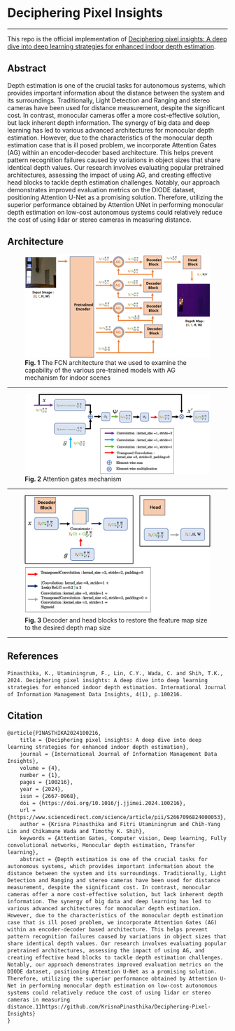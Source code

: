 # Deciphering Pixel Insights

---

This repo is the official implementation of <a href="https://doi.org/10.1016/j.jjimei.2024.100216">Deciphering pixel insights: A deep dive into deep learning strategies for enhanced indoor depth estimation</a>. <br>

## Abstract

Depth estimation is one of the crucial tasks for autonomous systems, which provides important information about
the distance between the system and its surroundings. Traditionally, Light Detection and Ranging and stereo
cameras have been used for distance measurement, despite the significant cost. In contrast, monocular cameras
offer a more cost-effective solution, but lack inherent depth information. The synergy of big data and deep
learning has led to various advanced architectures for monocular depth estimation. However, due to the characteristics of the monocular depth estimation case that is ill posed problem, we incorporate Attention Gates (AG)
within an encoder-decoder based architecture. This helps prevent pattern recognition failures caused by variations in object sizes that share identical depth values. Our research involves evaluating popular pretrained architectures, assessing the impact of using AG, and creating effective head blocks to tackle depth estimation
challenges. Notably, our approach demonstrates improved evaluation metrics on the DIODE dataset, positioning
Attention U-Net as a promising solution. Therefore, utilizing the superior performance obtained by Attention UNet in performing monocular depth estimation on low-cost autonomous systems could relatively reduce the cost
of using lidar or stereo cameras in measuring distance.

## Architecture

<figure>
    <img src="./Architectures/Picture1.svg">
    <figcaption><b>Fig. 1</b> The FCN architecture that we used to examine the capability of the various pre-trained models with AG mechanism for indoor scenes</figcaption>
</figure>

<hr>

<figure>
    <img src="./Architectures/Picture2.svg">
    <figcaption><b>Fig. 2</b> Attention gates mechanism</figcaption>
</figure>

<hr>

<figure>
    <img src="./Architectures/Picture3.svg">
    <figcaption><b>Fig. 3</b> Decoder and head blocks to restore the feature map size to the desired depth map size</figcaption>
</figure>

<hr>

## References

    Pinasthika, K., Utaminingrum, F., Lin, C.Y., Wada, C. and Shih, T.K., 2024. Deciphering pixel insights: A deep dive into deep learning strategies for enhanced indoor depth estimation. International Journal of Information Management Data Insights, 4(1), p.100216.

## Citation

    @article{PINASTHIKA2024100216,
        title = {Deciphering pixel insights: A deep dive into deep learning strategies for enhanced indoor depth estimation},
        journal = {International Journal of Information Management Data Insights},
        volume = {4},
        number = {1},
        pages = {100216},
        year = {2024},
        issn = {2667-0968},
        doi = {https://doi.org/10.1016/j.jjimei.2024.100216},
        url = {https://www.sciencedirect.com/science/article/pii/S2667096824000053},
        author = {Krisna Pinasthika and Fitri Utaminingrum and Chih‑Yang Lin and Chikamune Wada and Timothy K. Shih},
        keywords = {Attention Gates, Computer vision, Deep learning, Fully convolutional networks, Monocular depth estimation, Transfer learning},
        abstract = {Depth estimation is one of the crucial tasks for autonomous systems, which provides important information about the distance between the system and its surroundings. Traditionally, Light Detection and Ranging and stereo cameras have been used for distance measurement, despite the significant cost. In contrast, monocular cameras offer a more cost-effective solution, but lack inherent depth information. The synergy of big data and deep learning has led to various advanced architectures for monocular depth estimation. However, due to the characteristics of the monocular depth estimation case that is ill posed problem, we incorporate Attention Gates (AG) within an encoder-decoder based architecture. This helps prevent pattern recognition failures caused by variations in object sizes that share identical depth values. Our research involves evaluating popular pretrained architectures, assessing the impact of using AG, and creating effective head blocks to tackle depth estimation challenges. Notably, our approach demonstrates improved evaluation metrics on the DIODE dataset, positioning Attention U-Net as a promising solution. Therefore, utilizing the superior performance obtained by Attention U-Net in performing monocular depth estimation on low-cost autonomous systems could relatively reduce the cost of using lidar or stereo cameras in measuring distance.11https://github.com/KrisnaPinasthika/Deciphering-Pixel-Insights}
    }
